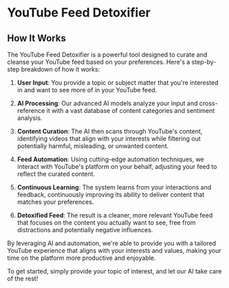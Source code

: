 # YouTube Feed Detoxifier

## How It Works

The YouTube Feed Detoxifier is a powerful tool designed to curate and cleanse your YouTube feed based on your preferences. Here's a step-by-step breakdown of how it works:

1. **User Input**: You provide a topic or subject matter that you're interested in and want to see more of in your YouTube feed.

2. **AI Processing**: Our advanced AI models analyze your input and cross-reference it with a vast database of content categories and sentiment analysis.

3. **Content Curation**: The AI then scans through YouTube's content, identifying videos that align with your interests while filtering out potentially harmful, misleading, or unwanted content.

4. **Feed Automation**: Using cutting-edge automation techniques, we interact with YouTube's platform on your behalf, adjusting your feed to reflect the curated content.

5. **Continuous Learning**: The system learns from your interactions and feedback, continuously improving its ability to deliver content that matches your preferences.

6. **Detoxified Feed**: The result is a cleaner, more relevant YouTube feed that focuses on the content you actually want to see, free from distractions and potentially negative influences.

By leveraging AI and automation, we're able to provide you with a tailored YouTube experience that aligns with your interests and values, making your time on the platform more productive and enjoyable.

To get started, simply provide your topic of interest, and let our AI take care of the rest!
